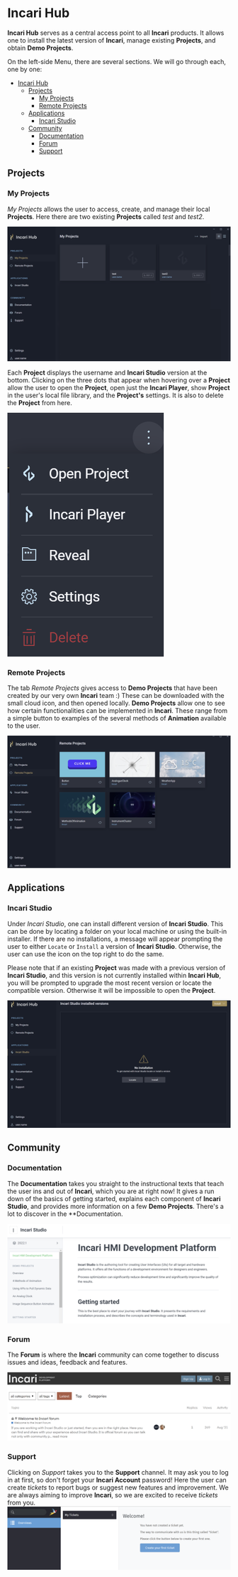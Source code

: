 # Incari Hub

**Incari Hub** serves as a central access point to all **Incari** products. It allows one to install the latest version of **Incari**, manage existing **Projects**, and obtain **Demo Projects**.

On the left-side Menu, there are several sections. We will go through each, one by one: 

- [Incari Hub](#incari-hub)
  - [Projects](#projects)
    - [My Projects](#my-projects)
    - [Remote Projects](#remote-projects)
  - [Applications](#applications)
    - [Incari Studio](#incari-studio)
  - [Community](#community)
    - [Documentation](#documentation)
    - [Forum](#forum)
    - [Support](#support)

## Projects

### My Projects

*My Projects* allows the user to access, create, and manage their local **Projects**. Here there are two existing **Projects** called *test* and *test2*. 

![My Projects](../../.gitbook/assets/projectsmyprojects.png)

Each **Project** displays the username and **Incari Studio** version at the bottom. Clicking on the three dots that appear when hovering over a **Project** allow the user to open the **Project**, open just the **Incari Player**, show **Project** in the user's local file library, and the **Project's** settings. It is also to delete the **Project** from here.  

![My Projects Drop-down](../../.gitbook/assets/projectsmyprojectsdropdown.png)

### Remote Projects

 The tab *Remote Projects* gives access to **Demo Projects** that have been created by our very own **Incari** team :) These can be downloaded with the small cloud icon, and then opened locally. **Demo Projects** allow one to see how certain functionalities can be implemented in **Incari**. These range from a simple button to examples of the several methods of **Animation** available to the user.

 ![Remote Projects](../../.gitbook/assets/projectsremoteprojects.png)

 ## Applications

 ### Incari Studio

Under *Incari Studio*, one can install different version of **Incari Studio**. This can be done by locating a folder on your local machine or using the built-in installer. If there are no installations, a message will appear prompting the user to either `Locate` or `Install` a version of **Incari Studio**. Otherwise, the user can use the icon on the top right to do the same.

Please note that if an existing **Project** was made with a previous version of **Incari Studio**, and this version is not currently installed within **Incari Hub**, you will be prompted to upgrade the most recent version or locate the compatible version. Otherwise it will be impossible to open the **Project**. 

![Applications: Incari Studio](../../.gitbook/assets/applicationsincaristudio.png)

## Community

### Documentation

The **Documentation** takes you straight to the instructional texts that teach the user ins and out of **Incari**, which you are at right now! It gives a run down of the basics of getting started, explains each component of **Incari Studio**, and provides more information on a few **Demo Projects**. There's a lot to discover in the **Documentation.

![Documentation](../../.gitbook/assets/documentation.png)

### Forum

The **Forum** is where the **Incari** community can come together to discuss issues and ideas, feedback and features.

![Forum](../../.gitbook/assets/communityforum.png)

### Support

Clicking on *Support* takes you to the **Support** channel. It may ask you to log in at first, so don't forget your **Incari Account** password! Here the user can create *tickets* to report bugs or suggest new features and improvement. We are always aiming to improve **Incari**, so we are excited to receive *tickets* from you. 
![Support](../../.gitbook/assets/communitysupportactual.png)